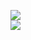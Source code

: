 [![](https://img.shields.io/badge/Made%20With-Github%20Spray-lightgrey.svg?style=for-the-badge&logo=github)](https://github.com/Annihil/github-spray#29703)  
[![](https://i.imgur.com/2DrTn0Z.gif)](https://github.com/Annihil/github-spray)
